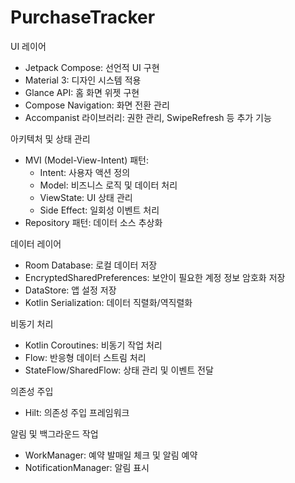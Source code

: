 # PurchaseTracker

UI 레이어
* Jetpack Compose: 선언적 UI 구현
* Material 3: 디자인 시스템 적용
* Glance API: 홈 화면 위젯 구현
* Compose Navigation: 화면 전환 관리
* Accompanist 라이브러리: 권한 관리, SwipeRefresh 등 추가 기능

아키텍처 및 상태 관리
* MVI (Model-View-Intent) 패턴:
    * Intent: 사용자 액션 정의
    * Model: 비즈니스 로직 및 데이터 처리
    * ViewState: UI 상태 관리
    * Side Effect: 일회성 이벤트 처리
* Repository 패턴: 데이터 소스 추상화

데이터 레이어
* Room Database: 로컬 데이터 저장
* EncryptedSharedPreferences: 보안이 필요한 계정 정보 암호화 저장
* DataStore: 앱 설정 저장
* Kotlin Serialization: 데이터 직렬화/역직렬화

비동기 처리
* Kotlin Coroutines: 비동기 작업 처리
* Flow: 반응형 데이터 스트림 처리
* StateFlow/SharedFlow: 상태 관리 및 이벤트 전달

의존성 주입
* Hilt: 의존성 주입 프레임워크

알림 및 백그라운드 작업
* WorkManager: 예약 발매일 체크 및 알림 예약
* NotificationManager: 알림 표시
